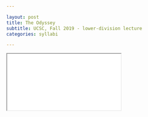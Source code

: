 ```yaml
---

layout: post
title: The Odyssey 
subtitle: UCSC, Fall 2019 - lower-division lecture
categories: syllabi

---
```


<div class="resp-container">
<iframe src="{{ 'assets/pdfs/syll1903-odyssey.pdf' | relative_url }}">
    </iframe>
</div>
